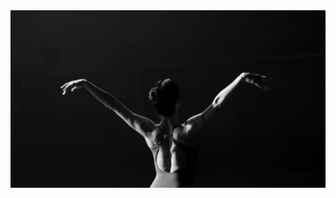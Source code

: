 <img src="https://raw.githubusercontent.com/elkindnet/forbetterweb-cover-landing/gh-pages/img/cover.jpg">

